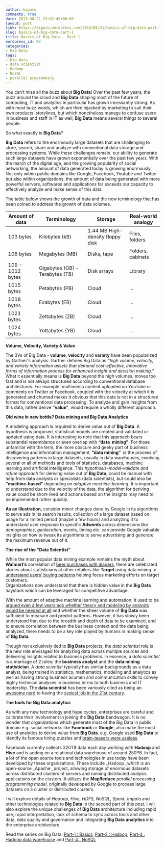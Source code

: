 ```yaml
---
author: biguru
comments: true
date: 2013-08-21 23:02:49+00:00
layout: post
link: https://biguru.wordpress.com/2013/08/21/basics-of-big-data-part-1/
slug: basics-of-big-data-part-1
title: Basics of Big Data - Part 1
wordpress_id: 93
categories:
- Big Data
tags:
- big data
- data scientist
- Hadoop
- NoSQL
- parallel programming
---
```


You can’t miss all the buzz about **Big Data**! Over the past few years, the buzz around the cloud and **Big Data** shaping most of the future of computing, IT and analytics in particular has grown incessantly strong. As with most buzz words, which are then hijacked by marketing to suit their own products’ storylines, but which nonetheless manage to confuse users in business and staff in IT as well, **Big Data** means several things to several people.


So what exactly is **Big Data**?

**Big Data** refers to the enormously large datasets that are challenging to store, search, share and analyze with conventional data storage and processing systems. While these challenges remain, our ability to generate such large datasets have grown exponentially over the past few years. With the march of the digital age, and the growing popularity of social networking, the amount of data generated today is growing enormously. Not only within public domains like Google, Facebook, Youtube and Twitter but also within organizations, the amount of data being generated with more powerful servers, softwares and applications far exceeds our capacity to effectively analyze and make sense of this data.

The table below shows the growth of data and the new terminology that has been coined to address the growth of data volumes.  

 **Amount of data** | **Terminology**                 | **Storage**                      | **Real-world analogy** 
--------------------|---------------------------------|----------------------------------|------------------------
 103 bytes          | Kilobytes (kB)                  | 1.44 MB High-density floppy disk | Files, folders         
 106 bytes          | Megabytes (MB)                  | Disks, tape                      | Folders, cabinets      
 109 - 1012 bytes   | Gigabytes (GB) - Terabytes (TB) | Disk arrays                      | Library                
 1015 bytes         | Petabytes (PB)                  | Cloud                            | ...                    
 1018 bytes         | Exabytes (EB)                   | Cloud                            | ...                    
 1021 bytes         | Zettabytes (ZB)                 | Cloud                            | ...                    
 1024 bytes         | Yottabytes (YB)                 | Cloud                            | ...                    


**Volume, Velocity, Variety & Value**


The 3Vs of Big Data - **volume**, **velocity** and **variety** have been popularized by Gartner's analysis. Gartner defines Big Data as _“high volume, velocity, and variety information assets that demand cost-effective, innovative forms of information process for enhanced insight and decision making.”_ What it essentially means is **Big Data** beyond the high volumes, moves too fast and is not always structured according to conventional database architectures. For example, multimedia content uploaded on YouTube or comments on Twitter or Facebook, coupled with the velocity at which it is generated and churned makes it obvious that this data is not in a structured format for conventional data processing. To analyze and gain insights from this data, rather derive **“value”**, would require a wholly different approach.  

**Old wine in new bottle? Data mining and Big Data Analytics**


A modeling approach is required to derive value out of **Big Data**. A hypothesis is proposed, statistical models are created and validated or updated using data. It is interesting to note that this approach bears substantial resemblance or even overlap with **“data  mining”**. For those unfamiliar with the term, the more obscure and geeky part of business intelligence and information management, **“data mining”**  is the process of discovering patterns in large datasets, usually in data warehouses, involving several or all of methods and tools of statistics, databases, machine learning and artificial intelligence. This _hypothesis-model-validate and refine approach_ for deriving value out of **Big Data**, could be manual with help from data analysts or specialists (data scientists), but could also be **“machine-based”** depending on _adaptive machine-learning_. It is important to understand due to the velocity of the data, the algorithm for deriving value could be short-lived and actions based on the insights may need to be implemented rather quickly.


**As an illustration**, consider minor changes done by Google in its algorithms to serve ads in its search results, collection of a large dataset based on usage for a limited period (maybe a few hours) and analyzing it to understand user response to specific **Adwords** across dimensions like _demographics_, _geolocation_, events, timing etc. can provide Google valuable insights on how to tweak its algorithms to serve advertising and generate the maximum revenue out of it.

**The rise of the “Data Scientist”**


While the most popular data mining example remains the myth about **Walmart’s** correlation of [beer purchases with diapers](http://www.dssresources.com/newsletters/66.php), there are celebrated stories about statisticians at other retailers like **Target** using data mining to [understand users’ buying patterns](http://www.nytimes.com/2012/02/19/magazine/shopping-habits.html?pagewanted=1&_r=1&hp) helping focus marketing efforts on target customers.  
Organizations now understand that there is hidden value in the **Big Data** haystack which can be leveraged for competitive advantage.  

With the amount of adaptive machine learning and automation, it used to be [argued even a few years ago whether theory and modeling by analysts would be needed at all](http://www.wired.com/science/discoveries/magazine/16-07/pb_theory) and whether the sheer volume of **Big Data** was sufficient to measure and predict patterns. However, it has slowly been understood that due to the breadth and depth of data to be examined, and to ensure correlation between the business context and the data being analyzed, there needs to be a key role played by humans in making sense of **Big Data**.  

Though not exclusively tied to **Big Data** projects, the _data scientist_ role is the new role envisaged for analyzing data across multiple sources and delivering insights related to business problems. In essence, a _data scientist_ is a marriage of 2 roles: the **business analyst** and the **data mining statistician**. A _data scientist_ typically has similar backgrounds as a data analyst, being trained in statistics, mathematics, modeling and analytics as well as having strong business acumen and communication skills to convey highly technical analyses in business terms to both business and IT leadership. The **data scientist** has been variously cited as being an [awesome nerd](http://www.thefinancialist.com/the-rise-of-the-awesome-nerd/) to having the [sexiest job in the 21st century](http://hbr.org/2012/10/data-scientist-the-sexiest-job-of-the-21st-century/).


**The tools for Big Data analytics**


As with any new technology and hype cycles, enterprises are careful and calibrate their involvement in joining the **Big Data** bandwagon. It is no wonder that organizations which generate most of the Big Data in public domain e.g. social networks like **Facebook** or **Google**, also make the most use of analytics to derive value from **Big Data**. e.g. Google used **Big Data** to identify its famous hiring puzzles and [brain-teasers were useless](http://mobile.nytimes.com/2013/06/20/business/in-head-hunting-big-data-may-not-be-such-a-big-deal.html).   

Facebook currently collects 320TB data each day working with **Hadoop** and **Hive** and is adding on a relational data warehouse of around 250PB. In fact, a lot of the open source tools and technologies in use today have been developed by these organizations. These include _Hadoop _which is an open-source _Apache _project, allowing storage of enormous datasets across distributed clusters of servers and running distributed analysis applications on the clusters. It utilizes the **MapReduce** _parallel processing programming model_, originally developed by Google to process large datasets on a cluster or distributed clusters.


I will explore details of _Hadoop, Hive, HDFS, NoSQL, Spark, Impala_ and other technologies related to **Big Data** in the second part of this post. I will also explore the unique challenges of **Big Data** architecture including rapid use, rapid interpretation, lack of schema to sync across tools and other data, data quality and governance and integrating **Big Data analytics** into the enterprise architecture.




Read the series on Big Data: [Part-1 : Basics](https://biguru.wordpress.com/2013/08/21/basics-of-big-data-part-1/), [Part-2 : Hadoop](https://biguru.wordpress.com/2014/04/13/basics-of-big-data-part-2-hadoop/), [Part-3 : Hadoop data warehouse](https://biguru.wordpress.com/2014/05/12/basics-of-big-data-building-a-hadoop-data-warehouse/) and [Part-4 : NoSQL](https://biguru.wordpress.com/2014/10/01/big-data-basics-part-4-nosql-and-newsql-explained/)
